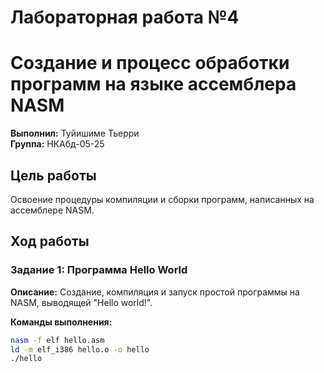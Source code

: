 # Лабораторная работа №4
# Создание и процесс обработки программ на языке ассемблера NASM

**Выполнил:** Туйишиме Тьерри  
**Группа:** НКАбд-05-25

## Цель работы
Освоение процедуры компиляции и сборки программ, написанных на ассемблере NASM.

## Ход работы

### Задание 1: Программа Hello World

**Описание:** Создание, компиляция и запуск простой программы на NASM, выводящей "Hello world!".

**Команды выполнения:**
```bash
nasm -f elf hello.asm
ld -m elf_i386 hello.o -o hello
./hello
